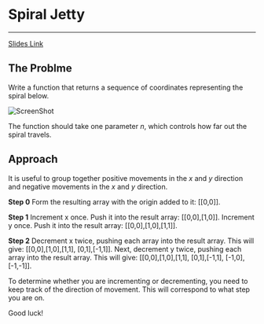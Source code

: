 # Spiral Jetty

***

[Slides Link](http://slides.com/nickellsworth/spiral-jetty)

## The Problme
Write a function that returns a sequence of coordinates representing the spiral below.

![ScreenShot](https://github.com/FullstackAcademy/reacto/blob/master/spiral-jetty/spiral.png)

The function should take one parameter *n*, which controls how far out the spiral travels. 

## Approach

It is useful to group together positive movements in the *x* and *y* direction and negative movements in the *x* and *y* direction.

**Step 0**
Form the resulting array with the origin added to it: [[0,0]].

**Step 1**
Increment x once. Push it into the result array: [[0,0],[1,0]].
Increment y once. Push it into the result array: [[0,0],[1,0],[1,1]].  

**Step 2**
Decrement x twice, pushing each array into the result array. This will give: [[0,0],[1,0],[1,1], [0,1],[-1,1]]. Next,
decrement y twice, pushing each array into the result array. This will give: [[0,0],[1,0],[1,1], [0,1],[-1,1], [-1,0],[-1,-1]].

To determine whether you are incrementing or decrementing, you need to keep track of the direction of movement. This will correspond to what step you are on.

Good luck!
